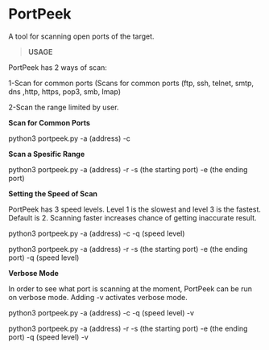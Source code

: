 # PortPeek
A tool for scanning open ports of the target.

>**USAGE**

PortPeek has 2 ways of scan:

1-Scan for common ports (Scans for common ports (ftp, ssh, telnet, smtp, dns ,http, https, pop3, smb, Imap)

2-Scan the range limited by user.

**Scan for Common Ports**

python3 portpeek.py -a (address) -c

**Scan a Spesific Range**

python3 portpeek.py -a (address) -r -s (the starting port) -e (the ending port)

**Setting the Speed of Scan**

PortPeek has 3 speed levels. Level 1 is the slowest and level 3 is the fastest. Default is 2. Scanning faster increases chance of getting inaccurate result.

python3 portpeek.py -a (address) -c -q (speed level)

python3 portpeek.py -a (address) -r -s (the starting port) -e (the ending port) -q (speed level)

**Verbose Mode**

In order to see what port is scanning at the moment, PortPeek can be run on verbose mode. Adding -v activates verbose mode.

python3 portpeek.py -a (address) -c -q (speed level) -v

python3 portpeek.py -a (address) -r -s (the starting port) -e (the ending port) -q (speed level) -v
